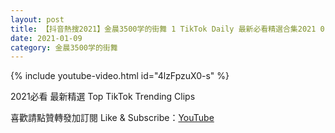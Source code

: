 ```yaml
---
layout: post
title: 【抖音熱搜2021】金晨3500学的街舞 1 TikTok Daily 最新必看精選合集2021 01 09
date: 2021-01-09
category: 金晨3500学的街舞
---
```


{% include youtube-video.html id="4lzFpzuX0-s" %}

2021必看 最新精選 Top TikTok Trending Clips

喜歡請點贊轉發加訂閱 Like & Subscribe：[YouTube](https://www.youtube.com/channel/UCAoR7VcanIPd04uEq_GIylA/videos)

